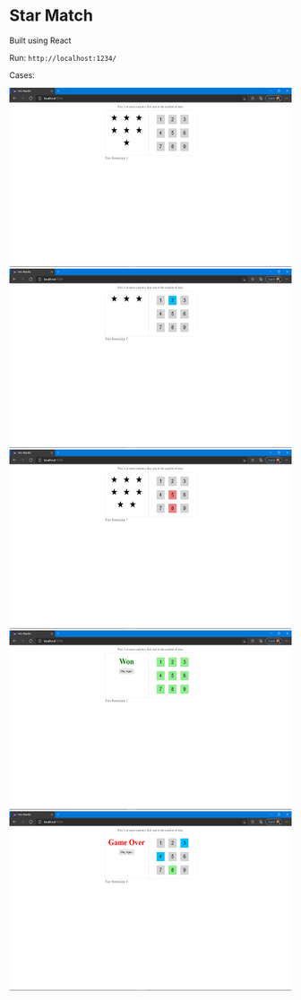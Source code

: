 # Star Match

Built using React

Run: `http://localhost:1234/`


Cases:

<img src= "Images/1.png" width="550" height ="320" padding ="150px">
<img src= "Images/2.png" width="550" height ="320" padding ="150px">
<img src= "Images/3.png" width="550" height ="320" padding ="150px">
<img src= "Images/4.png" width="550" height ="320" padding ="150px">
<img src= "Images/5.png" width="550" height ="320" padding ="150px">
